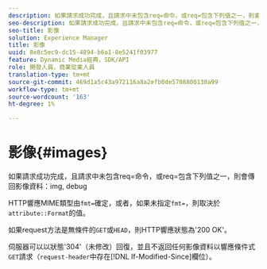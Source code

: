 ```yaml
---
description: 如果請求成功完成，且請求中未包含req=命令，或req=包含下列值之一，則會傳回影像資料img, debug
seo-description: 如果請求成功完成，且請求中未包含req=命令，或req=包含下列值之一，則會傳回影像資料img, debug
seo-title: 影像
solution: Experience Manager
title: 影像
uuid: 8e8c5ec9-dc15-4894-b6a1-8e5241f03977
feature: Dynamic Media經典，SDK/API
role: 開發人員，商業從業人員
translation-type: tm+mt
source-git-commit: 469d1a5c43a972116a8a2efb0de5708800130a99
workflow-type: tm+mt
source-wordcount: '163'
ht-degree: 1%

---
```



# 影像{#images}

如果請求成功完成，且請求中未包含req=命令，或req=包含下列值之一，則會傳回影像資料：img, debug

HTTP響應MIME類型由`fmt=`確定，或者，如果未指定`fmt=`，則取決於`attribute::Format`的值。

如果request方法是無條件的`GET`或`HEAD`，則HTTP響應狀態為&#39;200 OK&#39;。

伺服器可以以狀態&#39;304&#39;（未修改）回復，並且不返回任何影像資料以響應條件式`GET`請求（`request-header`中存在[!DNL If-Modified-Since]欄位）。
